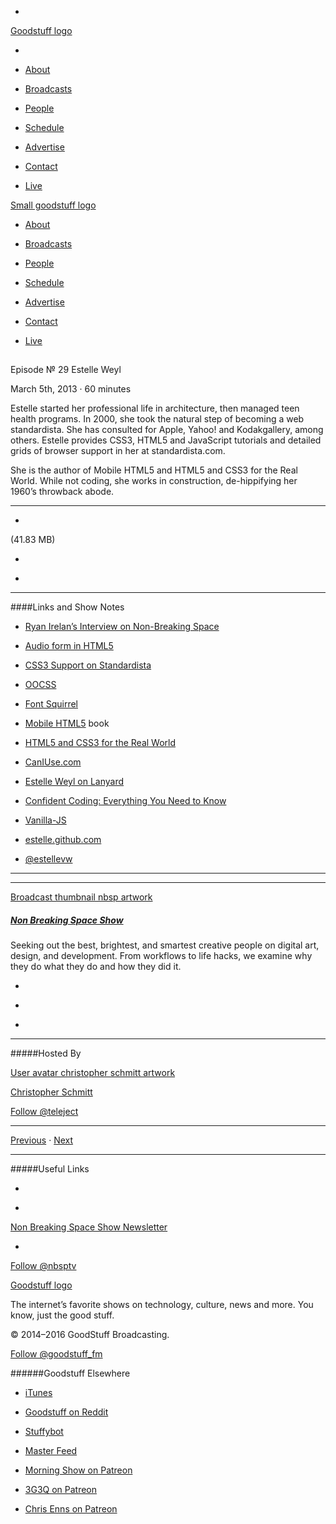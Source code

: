 

-
[Goodstuff logo](http://www.goodstuff.fm/)[](/assets/goodstuff_logo-17c1fe6f378352de5d7345f76152130b.svg)

-


-  [About](/about)

-  [Broadcasts](/broadcasts)

-  [People](/people)

-  [Schedule](/schedule)

-  [Advertise](/advertise)

-  [Contact](/contact)

-  [Live](/live)


[Small goodstuff logo](http://www.goodstuff.fm/)[](/assets/small_goodstuff_logo-bf032e72b9ec41494f4d90905f1ad619.svg)


-  [About](/about)

-  [Broadcasts](/broadcasts)

-  [People](/people)

-  [Schedule](/schedule)

-  [Advertise](/advertise)

-  [Contact](/contact)

-  [Live](/live)


##
Episode № 29
Estelle Weyl


March 5th, 2013
&middot;
60
minutes


Estelle started her professional life in architecture, then managed teen health programs. In 2000, she took the natural step of becoming a web standardista. She has consulted for Apple, Yahoo! and Kodakgallery, among others. Estelle provides CSS3, HTML5 and JavaScript tutorials and detailed grids of browser support in her at standardista.com.


She is the author of Mobile HTML5 and HTML5 and CSS3 for the Real World. While not coding, she works in construction, de-hippifying her 1960&rsquo;s throwback abode.


------------------------------


-
[](http://podcasts-1.feedpress.co/10609/nbsp-29.mp3)(41.83 MB)

-
[](http://twitter.com/intent/tweet?text=Non%20Breaking%20Space%20Show%20%E2%84%96%2029%20on%20@goodstuff_fm%20-%20http://goodstuff.fm/nbsp/29)

-
[](http://www.facebook.com/sharer/sharer.php?u=http://goodstuff.fm/nbsp/29)


------------------------------


####Links and Show Notes

-  [Ryan Irelan’s Interview on Non-Breaking Space](http://nonbreakingspace.tv/ryan-irelan/)

-  [Audio form in HTML5](http://estelle.github.com/forms/#slide1)

-  [CSS3 Support on Standardista](http://www.standardista.com/css3/css3-selector-browser-support/)

-  [OOCSS](http://oocss.org)

-  [Font Squirrel](http://www.fontsquirrel.com)

-  [Mobile HTML5](http://www.amazon.com/Mobile-HTML5-Estelle-Weyl/dp/1449311415/ref=sr_1_1?ie=UTF8&qid=1359060027&sr=8-1&keywords=html5+for+mobile+estelle) book

-  [HTML5 and CSS3 for the Real World](http://www.amazon.com/HTML5-CSS3-For-Real-World/dp/0980846900/ref=sr_1_2?ie=UTF8&qid=1359060027&sr=8-2&keywords=html5+for+mobile+estelle)

-  [CanIUse.com](http://caniuse.com)

-  [Estelle Weyl on Lanyard](http://lanyrd.com/profile/estellevw/)

-  [Confident Coding: Everything You Need to Know](http://confidentcoding.com)

-  [Vanilla-JS](http://vanilla-js.com)

-  [estelle.github.com](http://estelle.github.com)

-  [@estellevw](https://twitter.com/estellevw)


------------------------------


------------------------------


[Broadcast thumbnail nbsp artwork](/nbsp)[](https://goodstuffs3.s3.amazonaws.com/uploads/broadcast/image/19/broadcast_thumbnail_nbsp_artwork.png)

##### [Non Breaking Space Show](/nbsp)


Seeking out the best, brightest, and smartest creative people on digital art, design, and development. From workflows to life hacks, we examine why they do what they do and how they did it.

-
[](http://itunes.apple.com/us/podcast/the-non-breaking-space-show/id507162981)

-
[](http://feeds.goodstuff.fm/nbsp)

-
[](mailto:chris@goodstuff.fm?cc=sponsorship%40goodstuff.fm&subject=%5BGoodStuff%20FM%5D%20Sponsorship%20Inquiry%20for%20Non%20Breaking%20Space%20Show)


------------------------------


#####Hosted By


[User avatar christopher schmitt artwork](/people/christopher-schmitt)[](https://goodstuffs3.s3.amazonaws.com/uploads/user/avatar/20/user_avatar_christopher-schmitt_artwork.png)

[Christopher Schmitt](/people/christopher-schmitt)


[Follow @teleject](https://twitter.com/teleject)


------------------------------


[Previous](/nbsp/28)
&middot;
[Next](/nbsp/30)


------------------------------


#####Useful Links

-
[](mailto:chris@goodstuff.fm?subject=%5BGoodstuff%20FM%5D%20Feedback%20for%20Non%20Breaking%20Space%20Show)

-
[Non Breaking Space Show Newsletter](http://www.goodstuff.fm/nbsp/newsletter)


-
[Follow @nbsptv](https://twitter.com/nbsptv)


[Goodstuff logo](http://www.goodstuff.fm/)[](/assets/goodstuff_logo-17c1fe6f378352de5d7345f76152130b.svg)


The internet’s favorite shows on technology, culture, news and more. You know, just the good stuff.


&copy; 2014&ndash;2016 GoodStuff Broadcasting.

[Follow @goodstuff_fm](https://twitter.com/goodstufffm)


######Goodstuff Elsewhere

-  [iTunes](https://itunes.apple.com/us/artist/goodstuff-fm/id843385597?mt=2)

-  [Goodstuff on Reddit](https://www.reddit.com/r/Goodstuff_fm/)

-  [Stuffybot](http://stuffybot.goodstuff.fm)

-  [Master Feed](/master/feed)

-  [Morning Show on Patreon](https://www.patreon.com/morningshow)

-  [3G3Q on Patreon](https://www.patreon.com/3g3q)

-  [Chris Enns on Patreon](https://www.patreon.com/ichris)
